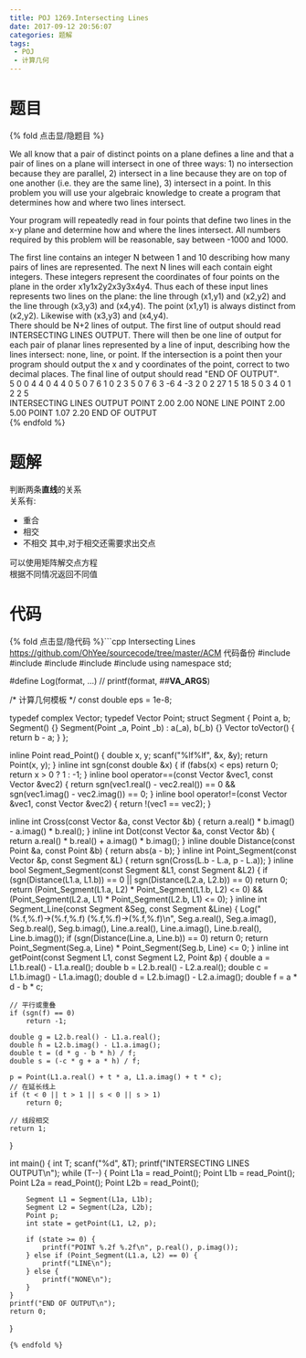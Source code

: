```yaml
---
title: POJ 1269.Intersecting Lines
date: 2017-09-12 20:56:07
categories: 题解
tags:
 - POJ
 - 计算几何
---
```


# 题目

{% fold 点击显/隐题目 %}
<div class="oj"><div class="part" title="Description">
We all know that a pair of distinct points on a plane defines a line and that a pair of lines on a plane will intersect in one of three ways: 1) no intersection because they are parallel, 2) intersect in a line because they are on top of one another (i.e. they are the same line), 3) intersect in a point. In this problem you will use your algebraic knowledge to create a program that determines how and where two lines intersect. 

Your program will repeatedly read in four points that define two lines in the x-y plane and determine how and where the lines intersect. All numbers required by this problem will be reasonable, say between -1000 and 1000.

</div><div class="part" title="Input">
The first line contains an integer N between 1 and 10 describing how many pairs of lines are represented. The next N lines will each contain eight integers. These integers represent the coordinates of four points on the plane in the order x1y1x2y2x3y3x4y4. Thus each of these input lines represents two lines on the plane: the line through (x1,y1) and (x2,y2) and the line through (x3,y3) and (x4,y4). The point (x1,y1) is always distinct from (x2,y2). Likewise with (x3,y3) and (x4,y4).

</div><div class="part" title="Output">
There should be N+2 lines of output. The first line of output should read INTERSECTING LINES OUTPUT. There will then be one line of output for each pair of planar lines represented by a line of input, describing how the lines intersect: none, line, or point. If the intersection is a point then your program should output the x and y coordinates of the point, correct to two decimal places. The final line of output should read "END OF OUTPUT".

</div><div class="samp"><div class="clear"></div><div class="input part" title="Sample Input">
5
0 0 4 4 0 4 4 0
5 0 7 6 1 0 2 3
5 0 7 6 3 -6 4 -3
2 0 2 27 1 5 18 5
0 3 4 0 1 2 2 5

</div><div class="output part" title="Sample Output">
INTERSECTING LINES OUTPUT
POINT 2.00 2.00
NONE
LINE
POINT 2.00 5.00
POINT 1.07 2.20
END OF OUTPUT

</div><div class="clear"></div></div></div>
{% endfold %}

<!--more-->
# 题解

判断两条**直线**的关系  
关系有:
  - 重合
  - 相交
  - 不相交
其中,对于相交还需要求出交点  

可以使用矩阵解交点方程  
根据不同情况返回不同值  

# 代码
{% fold 点击显/隐代码 %}```cpp Intersecting Lines https://github.com/OhYee/sourcecode/tree/master/ACM 代码备份
#include <algorithm>
#include <cmath>
#include <complex>
#include <cstdio>
#include <vector>
using namespace std;

#define Log(format, ...) // printf(format, ##__VA_ARGS__)




/* 计算几何模板 */
const double eps = 1e-8;

typedef complex<double> Vector;
typedef Vector Point;
struct Segment {
    Point a, b;
    Segment() {}
    Segment(Point _a, Point _b) : a(_a), b(_b) {}
    Vector toVector() { return b - a; }
};

inline Point read_Point() {
    double x, y;
    scanf("%lf%lf", &x, &y);
    return Point(x, y);
}
inline int sgn(const double &x) {
    if (fabs(x) < eps)
        return 0;
    return x > 0 ? 1 : -1;
}
inline bool operator==(const Vector &vec1, const Vector &vec2) {
    return sgn(vec1.real() - vec2.real()) == 0 &&
           sgn(vec1.imag() - vec2.imag()) == 0;
}
inline bool operator!=(const Vector &vec1, const Vector &vec2) {
    return !(vec1 == vec2);
}

inline int Cross(const Vector &a, const Vector &b) {
    return a.real() * b.imag() - a.imag() * b.real();
}
inline int Dot(const Vector &a, const Vector &b) {
    return a.real() * b.real() + a.imag() * b.imag();
}
inline double Distance(const Point &a, const Point &b) { return abs(a - b); }
inline int Point_Segment(const Vector &p, const Segment &L) {
    return sgn(Cross(L.b - L.a, p - L.a));
}
inline bool Segment_Segment(const Segment &L1, const Segment &L2) {
    if (sgn(Distance(L1.a, L1.b)) == 0 || sgn(Distance(L2.a, L2.b)) == 0)
        return 0;
    return (Point_Segment(L1.a, L2) * Point_Segment(L1.b, L2) <= 0) &&
           (Point_Segment(L2.a, L1) * Point_Segment(L2.b, L1) <= 0);
}
inline int Segment_Line(const Segment &Seg, const Segment &Line) {
    Log("(%.f,%.f)->(%.f,%.f)   (%.f,%.f)->(%.f,%.f)\n", Seg.a.real(),
        Seg.a.imag(), Seg.b.real(), Seg.b.imag(), Line.a.real(), Line.a.imag(),
        Line.b.real(), Line.b.imag());
    if (sgn(Distance(Line.a, Line.b)) == 0)
        return 0;
    return Point_Segment(Seg.a, Line) * Point_Segment(Seg.b, Line) <= 0;
}
inline int getPoint(const Segment L1, const Segment L2, Point &p) {
    double a = L1.b.real() - L1.a.real();
    double b = L2.b.real() - L2.a.real();
    double c = L1.b.imag() - L1.a.imag();
    double d = L2.b.imag() - L2.a.imag();
    double f = a * d - b * c;

    // 平行或重叠
    if (sgn(f) == 0)
        return -1;

    double g = L2.b.real() - L1.a.real();
    double h = L2.b.imag() - L1.a.imag();
    double t = (d * g - b * h) / f;
    double s = (-c * g + a * h) / f;

    p = Point(L1.a.real() + t * a, L1.a.imag() + t * c);
    // 在延长线上
    if (t < 0 || t > 1 || s < 0 || s > 1)
        return 0;

    // 线段相交
    return 1;
}




int main() {
    int T;
    scanf("%d", &T);
    printf("INTERSECTING LINES OUTPUT\n");
    while (T--) {
        Point L1a = read_Point();
        Point L1b = read_Point();
        Point L2a = read_Point();
        Point L2b = read_Point();

        Segment L1 = Segment(L1a, L1b);
        Segment L2 = Segment(L2a, L2b);
        Point p;
        int state = getPoint(L1, L2, p);

        if (state >= 0) {
            printf("POINT %.2f %.2f\n", p.real(), p.imag());
        } else if (Point_Segment(L1.a, L2) == 0) {
            printf("LINE\n");
        } else {
            printf("NONE\n");
        }
    }
    printf("END OF OUTPUT\n");
    return 0;
}
```
{% endfold %}